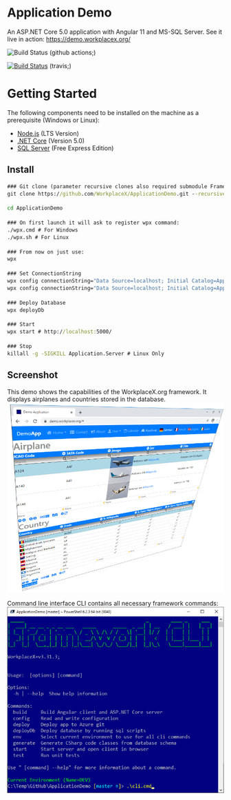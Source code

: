 # Application Demo
An ASP.NET Core 5.0 application with Angular 11 and MS-SQL Server. See it live in action: https://demo.workplacex.org/

![Build Status](https://github.com/WorkplaceX/ApplicationDoc/workflows/CI/badge.svg) (github actions;)

[![Build Status](https://travis-ci.org/WorkplaceX/ApplicationDoc.svg?branch=master)](https://travis-ci.org/WorkplaceX/ApplicationDoc) (travis;)

# Getting Started
The following components need to be installed on the machine as a prerequisite (Windows or Linux):
* [Node.js](https://nodejs.org/en/) (LTS Version)
* [.NET Core](https://dotnet.microsoft.com/download) (Version 5.0)
* [SQL Server](https://www.microsoft.com/en-us/sql-server/sql-server-downloads) (Free Express Edition)

## Install
```cmd
### Git clone (parameter recursive clones also required submodule Framework):
git clone https://github.com/WorkplaceX/ApplicationDemo.git --recursive

cd ApplicationDemo

### On first launch it will ask to register wpx command:
./wpx.cmd # For Windows
./wpx.sh # For Linux

### From now on just use:
wpx

### Set ConnectionString
wpx config connectionString="Data Source=localhost; Initial Catalog=ApplicationDemo; Integrated Security=True;" # Example Windows
wpx config connectionString="Data Source=localhost; Initial Catalog=ApplicationDemo; User Id=SA; Password=MyPassword;" # Example Linux

### Deploy Database
wpx deployDb

### Start
wpx start # http://localhost:5000/

### Stop
killall -g -SIGKILL Application.Server # Linux Only
```

## Screenshot
This demo shows the capabilities of the WorkplaceX.org framework. It displays airplanes and countries stored in the database.
![Screenshot](Application.Doc/Screenshot.png)

Command line interface CLI contains all necessary framework commands:
![Cli](Application.Doc/Cli.png)
